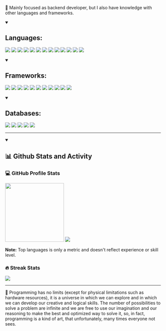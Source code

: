🔭 Mainly focused as backend developer, but I also have knowledge with other languages and frameworks. 

<details open>
  <summary><h2>Languages:</h2></summary>
  <p>
    <img src="https://img.shields.io/badge/Kotlin-7F52FF.svg?style=flat-square&logo=Kotlin&logoColor=white"/> <img src="https://img.shields.io/badge/Java-FF3800.svg?style=flat-square"/> <img src="https://img.shields.io/badge/Typescript-3178C6.svg?style=flat-square&logo=Typescript&logoColor=white"/> <img src="https://img.shields.io/badge/Dart-0175C2.svg?style=flat-square&logo=Dart&logoColor=white"/> <img src="https://img.shields.io/badge/Javascript-F7DF1E.svg?style=flat-square&logo=JavaScript&logoColor=black"/> <img src="https://img.shields.io/badge/C%20Sharp-239120.svg?style=flat-square&logo=C%20Sharp&logoColor=white"/> <img src="https://img.shields.io/badge/C%2B%2B-00599C.svg?style=flat-square&logo=C%2B%2B&logoColor=white"/> <img src="https://img.shields.io/badge/HTML5-E34F26.svg?style=flat-square&logo=HTML5&logoColor=white"/> <img src="https://img.shields.io/badge/CSS3-1572B6.svg?style=flat-square&logo=CSS3&logoColor=white"/> <img src="https://img.shields.io/badge/Sass-CC6699.svg?style=flat-square&logo=Sass&logoColor=white"/> <img src="https://img.shields.io/badge/PHP-777BB4.svg?style=flat-square&logo=PHP&logoColor=white"/> <img src="https://img.shields.io/badge/Ruby-CC0000.svg?style=flat-square&logo=Ruby&logoColor=white"/> <img src="https://img.shields.io/badge/Python-3776AB.svg?style=flat-square&logo=Python&logoColor=white"/>
  </p>
</details>

<details open>
  <summary><h2>Frameworks:</h2></summary>
  <p>
    <img src="https://img.shields.io/badge/Spring-6DB33F.svg?style=flat-square&logo=Spring&logoColor=white"/> <img src="https://img.shields.io/badge/Spring%20Boot-6DB33F.svg?style=flat-square&logo=Spring%20Boot&logoColor=white"/> <img src="https://img.shields.io/badge/Spring%20Security-6DB33F.svg?style=flat-square&logo=Spring%20Security&logoColor=white"/> <img src="https://img.shields.io/badge/Angular-DD0031.svg?style=flat-square&logo=Angular&logoColor=white"/> <img src="https://img.shields.io/badge/React-61DAFB.svg?style=flat-square&logo=React&logoColor=black"/> <img src="https://img.shields.io/badge/Flutter-02569B.svg?style=flat-square&logo=Flutter&logoColor=white"/> <img src="https://img.shields.io/badge/Ruby%20on%20Rails-CC0000.svg?style=flat-square&logo=Ruby%20on%20Rails&logoColor=white"/> <img src="https://img.shields.io/badge/Express-000000.svg?style=flat-square&logo=Express&logoColor=white"/> <img src="https://img.shields.io/badge/jQuery-0769AD.svg?style=flat-square&logo=jQuery&logoColor=white"/> <img src="https://img.shields.io/badge/JUnit%205-00ba79.svg?style=flat-square&logo=junit5&logoColor=white" /> <img src="https://img.shields.io/badge/Electron-333333.svg?style=flat-square&logo=electron&logoColor=white" />
  </p>
</details>

<details open>
  <summary><h2>Databases:</h2></summary>
  <p>
    <img src="https://img.shields.io/badge/MySQL-4479A1.svg?style=flat-square&logo=MySQL&logoColor=white"/> <img src="https://img.shields.io/badge/SQLite-003B57.svg?style=flat-square&logo=SQLite&logoColor=white"/> <img src="https://img.shields.io/badge/PostgreSQL-4169E1.svg?style=flat-square&logo=PostgreSQL&logoColor=white"/> <img src="https://img.shields.io/badge/Sybase-gray.svg?style=flat-square"/> <img src="https://img.shields.io/badge/Microsoft%20SQL%20Server-CC2927.svg?style=flat-square&logo=Microsoft%20SQL%20Server&logoColor=white"/>
  </p>
</details>

----

<details open>
  <summary><h2>📊 Github Stats and Activity</h2></summary>
  
  <h3>💻 GitHub Profile Stats</h2>
    <picture>
      <img src="https://github-readme-stats.vercel.app/api?username=Wirlie&show_icons=true&theme=algolia&count_private=true&include_all_commits=true" height="190px" />
    </picture>
    <picture>
      <img src="https://github-readme-stats.vercel.app/api/top-langs/?username=Wirlie&theme=algolia&layout=compact&langs_count=10" />
    </picture>

  **Note:** Top languages is only a metric and doesn't reflect experience or skill level.

  <h3>🔥 Streak Stats</h3>

  <picture>
    <img src="https://streak-stats.demolab.com/?user=Wirlie&theme=algolia" />
  </picture>
</details>

----

<p>
  🌱 Programming has no limits (except for physical limitations such as hardware resources), it is a universe in which we can explore and in which we can develop our creative and logical skills. The number of possibilities to solve a problem are infinite and we are free to use our imagination and our reasoning to make the best and optimized way to solve it, so, in fact, programming is a kind of art, that unfortunately, many times everyone not sees.
</p>

<!--
**Wirlie/Wirlie** is a ✨ _special_ ✨ repository because its `README.md` (this file) appears on your GitHub profile.

Here are some ideas to get you started:

- 🔭 I’m currently working on ...
- 🌱 I’m currently learning ...
- 👯 I’m looking to collaborate on ...
- 🤔 I’m looking for help with ...
- 💬 Ask me about ...
- 📫 How to reach me: ...
- 😄 Pronouns: ...
- ⚡ Fun fact: ...
-->
